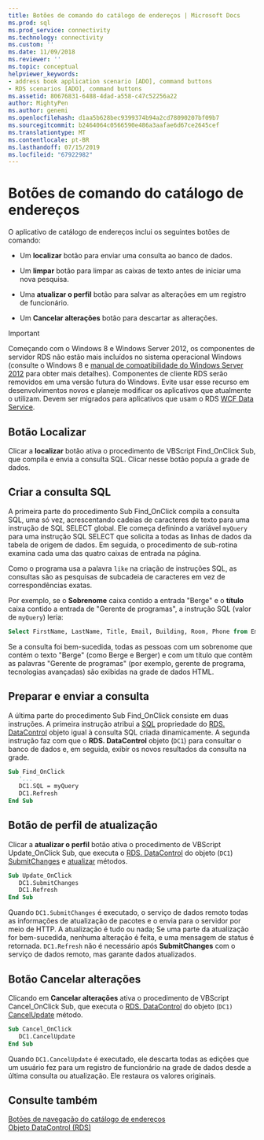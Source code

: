 ```yaml
---
title: Botões de comando do catálogo de endereços | Microsoft Docs
ms.prod: sql
ms.prod_service: connectivity
ms.technology: connectivity
ms.custom: ''
ms.date: 11/09/2018
ms.reviewer: ''
ms.topic: conceptual
helpviewer_keywords:
- address book application scenario [ADO], command buttons
- RDS scenarios [ADO], command buttons
ms.assetid: 80676831-6488-4dad-a558-c47c52256a22
author: MightyPen
ms.author: genemi
ms.openlocfilehash: d1aa5b628bec9399374b94a2cd78090207bf09b7
ms.sourcegitcommit: b2464064c0566590e486a3aafae6d67ce2645cef
ms.translationtype: MT
ms.contentlocale: pt-BR
ms.lasthandoff: 07/15/2019
ms.locfileid: "67922982"
---
```

# <a name="address-book-command-buttons"></a>Botões de comando do catálogo de endereços
O aplicativo de catálogo de endereços inclui os seguintes botões de comando:  
  
-   Um **localizar** botão para enviar uma consulta ao banco de dados.  
  
-   Um **limpar** botão para limpar as caixas de texto antes de iniciar uma nova pesquisa.  
  
-   Uma **atualizar o perfil** botão para salvar as alterações em um registro de funcionário.  
  
-   Um **Cancelar alterações** botão para descartar as alterações.  
  
> [!IMPORTANT]
>  Começando com o Windows 8 e Windows Server 2012, os componentes de servidor RDS não estão mais incluídos no sistema operacional Windows (consulte o Windows 8 e [manual de compatibilidade do Windows Server 2012](https://www.microsoft.com/download/details.aspx?id=27416) para obter mais detalhes). Componentes de cliente RDS serão removidos em uma versão futura do Windows. Evite usar esse recurso em desenvolvimentos novos e planeje modificar os aplicativos que atualmente o utilizam. Devem ser migrados para aplicativos que usam o RDS [WCF Data Service](https://go.microsoft.com/fwlink/?LinkId=199565).  
  
## <a name="find-button"></a>Botão Localizar  
 Clicar a **localizar** botão ativa o procedimento de VBScript Find_OnClick Sub, que compila e envia a consulta SQL. Clicar nesse botão popula a grade de dados.  
  
## <a name="building-the-sql-query"></a>Criar a consulta SQL  
 A primeira parte do procedimento Sub Find_OnClick compila a consulta SQL, uma só vez, acrescentando cadeias de caracteres de texto para uma instrução de SQL SELECT global. Ele começa definindo a variável `myQuery` para uma instrução SQL SELECT que solicita a todas as linhas de dados da tabela de origem de dados. Em seguida, o procedimento de sub-rotina examina cada uma das quatro caixas de entrada na página.  
  
 Como o programa usa a palavra `like` na criação de instruções SQL, as consultas são as pesquisas de subcadeia de caracteres em vez de correspondências exatas.  
  
 Por exemplo, se o **Sobrenome** caixa contido a entrada "Berge" e o **título** caixa contido a entrada de "Gerente de programas", a instrução SQL (valor de `myQuery`) leria:  
  
```sql
Select FirstName, LastName, Title, Email, Building, Room, Phone from Employee where lastname like 'Berge%' and title like 'Program Manager%'  
```  
  
 Se a consulta foi bem-sucedida, todas as pessoas com um sobrenome que contém o texto "Berge" (como Berge e Berger) e com um título que contêm as palavras "Gerente de programas" (por exemplo, gerente de programa, tecnologias avançadas) são exibidas na grade de dados HTML.  
  
## <a name="preparing-and-sending-the-query"></a>Preparar e enviar a consulta  
 A última parte do procedimento Sub Find_OnClick consiste em duas instruções. A primeira instrução atribui a [SQL](../../../ado/reference/rds-api/sql-property.md) propriedade do [RDS. DataControl](../../../ado/reference/rds-api/datacontrol-object-rds.md) objeto igual à consulta SQL criada dinamicamente. A segunda instrução faz com que o **RDS. DataControl** objeto (`DC1`) para consultar o banco de dados e, em seguida, exibir os novos resultados da consulta na grade.  
  
```vb
Sub Find_OnClick  
   '...  
   DC1.SQL = myQuery  
   DC1.Refresh  
End Sub  
```  
  
## <a name="update-profile-button"></a>Botão de perfil de atualização  
 Clicar a **atualizar o perfil** botão ativa o procedimento de VBScript Update_OnClick Sub, que executa o [RDS. DataControl](../../../ado/reference/rds-api/datacontrol-object-rds.md) do objeto (`DC1`) [SubmitChanges](../../../ado/reference/rds-api/submitchanges-method-rds.md) e [atualizar](../../../ado/reference/rds-api/refresh-method-rds.md) métodos.  
  
```vb
Sub Update_OnClick  
   DC1.SubmitChanges  
   DC1.Refresh  
End Sub  
```  
  
 Quando `DC1.SubmitChanges` é executado, o serviço de dados remoto todas as informações de atualização de pacotes e o envia para o servidor por meio de HTTP. A atualização é tudo ou nada; Se uma parte da atualização for bem-sucedida, nenhuma alteração é feita, e uma mensagem de status é retornada. `DC1.Refresh` não é necessário após **SubmitChanges** com o serviço de dados remoto, mas garante dados atualizados.  
  
## <a name="cancel-changes-button"></a>Botão Cancelar alterações  
 Clicando em **Cancelar alterações** ativa o procedimento de VBScript Cancel_OnClick Sub, que executa o [RDS. DataControl](../../../ado/reference/rds-api/datacontrol-object-rds.md) do objeto (`DC1)` [CancelUpdate](../../../ado/reference/rds-api/cancelupdate-method-rds.md) método.  
  
```vb
Sub Cancel_OnClick  
   DC1.CancelUpdate  
End Sub  
```  
  
 Quando `DC1.CancelUpdate` é executado, ele descarta todas as edições que um usuário fez para um registro de funcionário na grade de dados desde a última consulta ou atualização. Ele restaura os valores originais.  
  
## <a name="see-also"></a>Consulte também  
 [Botões de navegação do catálogo de endereços](../../../ado/guide/remote-data-service/address-book-navigation-buttons.md)   
 [Objeto DataControl (RDS)](../../../ado/reference/rds-api/datacontrol-object-rds.md)



